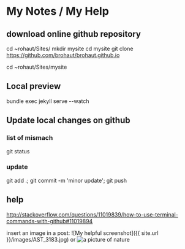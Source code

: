 # My Notes / My Help


## download online github repository
cd ~rohaut/Sites/
mkdir mysite
cd mysite
git clone https://github.com/brohaut/brohaut.github.io

cd ~rohaut/Sites/mysite

## Local preview
bundle exec jekyll serve --watch   

## Update local changes on github
### list of mismach
git status
### update
git add .; git commit -m 'minor update'; git push


## help
http://stackoverflow.com/questions/11019839/how-to-use-terminal-commands-with-github#11019894

insert an image in a post:
![My helpful screenshot]({{ site.url }}/images/AST_3183.jpg)
or
![a picture of nature](http://placeimg.com/400/300/nature)
